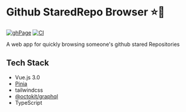 # Github StaredRepo Browser ⭐🌟
[![ghPage](https://github.com/et84121/Github-StaredRepo-Browser/actions/workflows/main.yml/badge.svg)](https://github.com/et84121/Github-StaredRepo-Browser/actions/workflows/main.yml) [![CI](https://github.com/et84121/Github-StaredRepo-Browser/actions/workflows/main.yml/badge.svg)](https://github.com/et84121/Github-StaredRepo-Browser/actions/workflows/main.yml)

A web app for quickly browsing someone's github stared Repositories

## Tech Stack
* Vue.js 3.0
* [Pinia](https://github.com/posva/pinia)
* tailwindcss
* [@octokit/graphql](https://github.com/octokit/graphql.js/)
* TypeScript
